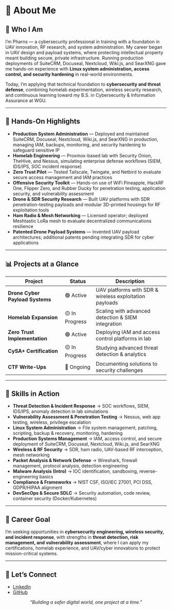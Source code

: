 # 👋 **About Me**

## 🔐 **Who I Am**
I’m Pharns — a cybersecurity professional in training with a foundation in UAV innovation, RF research, and system administration. My career began in UAV design and payload systems, where protecting intellectual property meant building secure, private infrastructure. Running production deployments of SuiteCRM, Docuseal, Nextcloud, Wiki.js, and SearXNG gave me hands-on experience with **Linux system administration, access control, and security hardening** in real-world environments.  

Today, I’m applying that technical foundation to **cybersecurity and threat defense**, combining homelab experimentation, wireless security research, and continuous learning toward my B.S. in Cybersecurity & Information Assurance at WGU.  

---

## 🚀 **Hands-On Highlights**
- **Production System Administration** — Deployed and maintained SuiteCRM, Docuseal, Nextcloud, Wiki.js, and SearXNG in production, managing IAM, backups, monitoring, and security hardening to safeguard sensitive IP  
- **Homelab Engineering** — Proxmox-based lab with Security Onion, TheHive, and Nessus, simulating enterprise defense workflows (SIEM, IDS/IPS, SOC incident response)  
- **Zero Trust Pilot** — Tested Tailscale, Twingate, and Netbird to evaluate secure access management and IAM practices  
- **Offensive Security Toolkit** — Hands-on use of WiFi Pineapple, HackRF One, Flipper Zero, and Rubber Ducky for penetration testing, application security, and vulnerability assessment  
- **Drone & SDR Security Research** — Built UAV platforms with SDR penetration-testing payloads and modular 3D-printed housings for RF exploitation tools  
- **Ham Radio & Mesh Networking** — Licensed operator; deployed Meshtastic LoRa mesh to evaluate decentralized communications resilience  
- **Patented Drone Payload Systems** — Invented UAV payload architectures; additional patents pending integrating SDR for cyber applications  

---

## 📊 **Projects at a Glance**

| **Project**                     | **Status**    | **Description**                                        |
| -------------------------------- | ------------- | ------------------------------------------------------ |
| **Drone Cyber Payload Systems** | 🟢 Active      | UAV platforms with SDR & wireless exploitation payloads |
| **Homelab Expansion**           | 🟡 In Progress | Scaling with advanced detection & SIEM integration     |
| **Zero Trust Implementation**   | 🟢 Active      | Deploying IAM and access control platforms in lab      |
| **CySA+ Certification**         | 🟡 In Progress | Studying advanced threat detection & analytics         |
| **CTF Write-Ups**               | 🔵 Ongoing     | Documenting solutions to security challenges           |

---

## 🧰 **Skills in Action**
- **Threat Detection & Incident Response** → SOC workflows, SIEM, IDS/IPS, anomaly detection in lab simulations  
- **Vulnerability Assessment & Penetration Testing** → Nessus, web app testing, wireless, privilege escalation  
- **Linux System Administration** → File system management, patching, scripting, backup & recovery, monitoring, hardening  
- **Production Systems Management** → IAM, access control, and secure deployment of SuiteCRM, Docuseal, Nextcloud, Wiki.js, and SearXNG  
- **Wireless & RF Security** → SDR, ham radio, UAV-based RF interception, mesh networking  
- **Packet Analysis & Network Defense** → Wireshark, firewall management, protocol analysis, detection engineering  
- **Malware Analysis (Intro)** → IOC identification, sandboxing, reverse-engineering basics  
- **Compliance & Frameworks** → NIST CSF, ISO/IEC 27001, PCI DSS, GDPR/HIPAA alignment  
- **DevSecOps & Secure SDLC** → Security automation, code review, container security (Docker/Kubernetes)  

---

## 🎯 **Career Goal**
I’m seeking opportunities in **cybersecurity engineering, wireless security, and incident response**, with strengths in **threat detection, risk management, and vulnerability assessment**, where I can apply my certifications, homelab experience, and UAV/cyber innovations to protect mission-critical systems.  

---

## 🤝 **Let’s Connect**
- [LinkedIn](https://linkedin.com/in/pharns)  
- [GitHub](https://github.com/pharns)  

<p align="center"><i>“Building a safer digital world, one project at a time.”</i></p>
